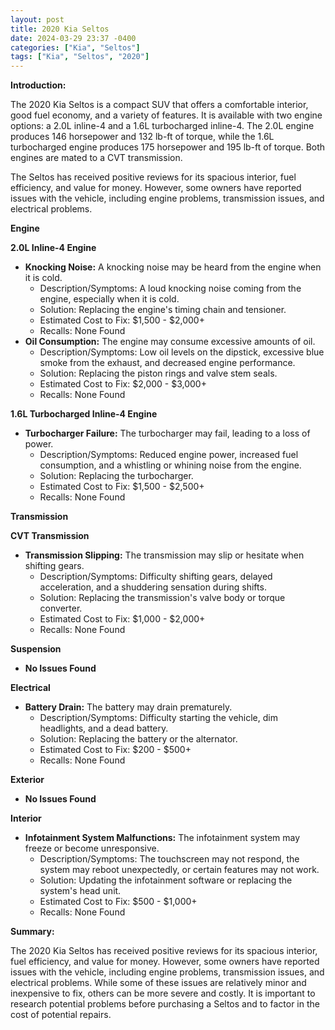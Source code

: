 ```yaml
---
layout: post
title: 2020 Kia Seltos
date: 2024-03-29 23:37 -0400
categories: ["Kia", "Seltos"]
tags: ["Kia", "Seltos", "2020"]
---
```

**Introduction:**

The 2020 Kia Seltos is a compact SUV that offers a comfortable interior, good fuel economy, and a variety of features. It is available with two engine options: a 2.0L inline-4 and a 1.6L turbocharged inline-4. The 2.0L engine produces 146 horsepower and 132 lb-ft of torque, while the 1.6L turbocharged engine produces 175 horsepower and 195 lb-ft of torque. Both engines are mated to a CVT transmission.

The Seltos has received positive reviews for its spacious interior, fuel efficiency, and value for money. However, some owners have reported issues with the vehicle, including engine problems, transmission issues, and electrical problems.

**Engine**

**2.0L Inline-4 Engine**

* **Knocking Noise:** A knocking noise may be heard from the engine when it is cold.
  * Description/Symptoms: A loud knocking noise coming from the engine, especially when it is cold.
  * Solution: Replacing the engine's timing chain and tensioner.
  * Estimated Cost to Fix: $1,500 - $2,000+
  * Recalls: None Found
* **Oil Consumption:** The engine may consume excessive amounts of oil.
  * Description/Symptoms: Low oil levels on the dipstick, excessive blue smoke from the exhaust, and decreased engine performance.
  * Solution: Replacing the piston rings and valve stem seals.
  * Estimated Cost to Fix: $2,000 - $3,000+
  * Recalls: None Found

**1.6L Turbocharged Inline-4 Engine**

* **Turbocharger Failure:** The turbocharger may fail, leading to a loss of power.
  * Description/Symptoms: Reduced engine power, increased fuel consumption, and a whistling or whining noise from the engine.
  * Solution: Replacing the turbocharger.
  * Estimated Cost to Fix: $1,500 - $2,500+
  * Recalls: None Found

**Transmission**

**CVT Transmission**

* **Transmission Slipping:** The transmission may slip or hesitate when shifting gears.
  * Description/Symptoms: Difficulty shifting gears, delayed acceleration, and a shuddering sensation during shifts.
  * Solution: Replacing the transmission's valve body or torque converter.
  * Estimated Cost to Fix: $1,000 - $2,000+
  * Recalls: None Found

**Suspension**

* **No Issues Found**

**Electrical**

* **Battery Drain:** The battery may drain prematurely.
  * Description/Symptoms: Difficulty starting the vehicle, dim headlights, and a dead battery.
  * Solution: Replacing the battery or the alternator.
  * Estimated Cost to Fix: $200 - $500+
  * Recalls: None Found

**Exterior**

* **No Issues Found**

**Interior**

* **Infotainment System Malfunctions:** The infotainment system may freeze or become unresponsive.
  * Description/Symptoms: The touchscreen may not respond, the system may reboot unexpectedly, or certain features may not work.
  * Solution: Updating the infotainment software or replacing the system's head unit.
  * Estimated Cost to Fix: $500 - $1,000+
  * Recalls: None Found

**Summary:**

The 2020 Kia Seltos has received positive reviews for its spacious interior, fuel efficiency, and value for money. However, some owners have reported issues with the vehicle, including engine problems, transmission issues, and electrical problems. While some of these issues are relatively minor and inexpensive to fix, others can be more severe and costly. It is important to research potential problems before purchasing a Seltos and to factor in the cost of potential repairs.
